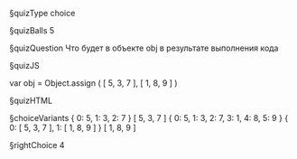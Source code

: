 §quizType
choice

§quizBalls
5

§quizQuestion
Что будет в объекте  obj  в результате выполнения кода



§quizJS

var obj = Object.assign (
  [ 5, 3, 7 ],
  [ 1, 8, 9 ]
)

§quizHTML


§choiceVariants
{ 0: 5, 1: 3, 2: 7 }
[ 5, 3, 7 ]
{ 0: 5, 1: 3, 2: 7, 3: 1, 4: 8, 5: 9 }
{ 0: [ 5, 3, 7 ], 1: [ 1, 8, 9 ] }
[ 1, 8, 9 ]

§rightChoice
4
